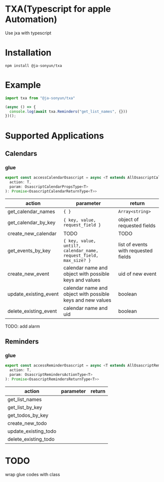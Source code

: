 # TXA(Typescript for apple Automation)

Use jxa with typescript  

# Installation
```
npm install @ja-sonyun/txa
```
# Example
```typescript
import txa from "@ja-sonyun/txa"

(async () => {
  console.log(await txa.Reminders("get_list_names", {}))
})();
```

# Supported Applications

## Calendars

### glue
```typescript
export const accessCalendarOsascript = async <T extends AllOsascriptCalendarsAction>(
  action: T,
  param: OsascriptCalendarPropsType<T>
): Promise<OsascriptCalendarReturnType<T>>
```

| action | parameter | return |
| ------ | --------- | ------ |
| get_calendar_names | `{ }` | `Array<string>` |
| get_calendar_by_key | `{ key, value, request_field }` | object of requested fields |
| create_new_calendar | TODO | TODO |
| get_events_by_key | `{ key, value, until?, calendar_name, request_field, max_size? }` | list of events with requested fields |
| create_new_event | calendar name and object with possible keys and values | uid of new event |
| update_existing_event | calendar name and object with possible keys and new values | boolean |
| delete_existing_event | calendar name and uid | boolean |
TODO: add alarm


## Reminders

### glue

```typescript
export const accessReminderOsascript = async <T extends AllOsascriptRemindersAction>(
  action: T,
  param: OsascriptRemindersActionType<T>
): Promise<OsascriptRemindersReturnType<T>>
```
| action | parameter | return |
| ------ | --------- | ------ |
| get_list_names | | |
| get_list_by_key | | |
| get_todos_by_key | | |
| create_new_todo | | |
| update_existing_todo | | |
| delete_existing_todo | | |


# TODO

wrap glue codes with class
